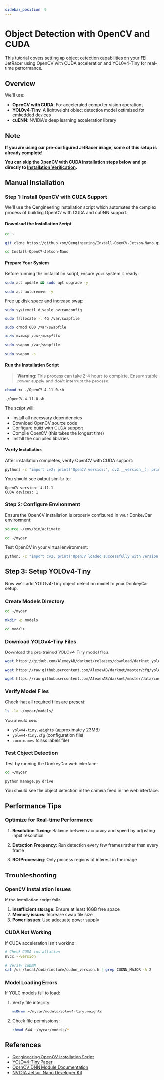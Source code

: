 ```yaml
---
sidebar_position: 9
---
```


# Object Detection with OpenCV and CUDA

This tutorial covers setting up object detection capabilities on your FEI JetRacer using OpenCV with CUDA acceleration and YOLOv4-Tiny for real-time performance.

## Overview

We'll use:

- **OpenCV with CUDA**: For accelerated computer vision operations
- **YOLOv4-Tiny**: A lightweight object detection model optimized for embedded devices
- **cuDNN**: NVIDIA's deep learning acceleration library

## Note

**If you are using our pre-configured JetRacer image, some of this setup is already complete!**

**You can skip the OpenCV with CUDA installation steps below and go directly to [Installation Verification](#verify-installation).**

## Manual Installation

### Step 1: Install OpenCV with CUDA Support

We'll use the Qengineering installation script which automates the complex process of building OpenCV with CUDA and cuDNN support.

#### Download the Installation Script

```bash
cd ~
```

```bash
git clone https://github.com/Qengineering/Install-OpenCV-Jetson-Nano.git
```

```bash
cd Install-OpenCV-Jetson-Nano
```

#### Prepare Your System

Before running the installation script, ensure your system is ready:

```bash
sudo apt update && sudo apt upgrade -y
```

```bash
sudo apt autoremove -y
```

Free up disk space and increase swap:

```bash
sudo systemctl disable nvzramconfig
```

```bash
sudo fallocate -l 4G /var/swapfile
```

```bash
sudo chmod 600 /var/swapfile
```

```bash
sudo mkswap /var/swapfile
```

```bash
sudo swapon /var/swapfile
```

```bash
sudo swapon -s
```

#### Run the Installation Script

> **Warning**: This process can take 2-4 hours to complete. Ensure stable power supply and don't interrupt the process.

```bash
chmod +x ./OpenCV-4-11-0.sh
```

```bash
./OpenCV-4-11-0.sh
```

The script will:

- Install all necessary dependencies
- Download OpenCV source code
- Configure build with CUDA support
- Compile OpenCV (this takes the longest time)
- Install the compiled libraries

#### Verify Installation

After installation completes, verify OpenCV with CUDA support:

```bash
python3 -c "import cv2; print('OpenCV version:', cv2.__version__); print('CUDA devices:', cv2.cuda.getCudaEnabledDeviceCount())"
```

You should see output similar to:

```
OpenCV version: 4.11.1
CUDA devices: 1
```

### Step 2: Configure Environment

Ensure the OpenCV installation is properly configured in your DonkeyCar environment:

```bash
source ~/env/bin/activate
```

```bash
cd ~/mycar
```

Test OpenCV in your virtual environment:

```bash
python3 -c "import cv2; print('OpenCV loaded successfully with version:', cv2.__version__)"
```

## Step 3: Setup YOLOv4-Tiny

Now we'll add YOLOv4-Tiny object detection model to your DonkeyCar setup.

### Create Models Directory

```bash
cd ~/mycar
```

```bash
mkdir -p models
```

```bash
cd models
```

### Download YOLOv4-Tiny Files

Download the pre-trained YOLOv4-Tiny model files:

```bash
wget https://github.com/AlexeyAB/darknet/releases/download/darknet_yolo_v3_optimal/yolov4-tiny.weights
```

```bash
wget https://raw.githubusercontent.com/AlexeyAB/darknet/master/cfg/yolov4-tiny.cfg
```

```bash
wget https://raw.githubusercontent.com/AlexeyAB/darknet/master/data/coco.names
```

### Verify Model Files

Check that all required files are present:

```bash
ls -la ~/mycar/models/
```

You should see:

- `yolov4-tiny.weights` (approximately 23MB)
- `yolov4-tiny.cfg` (configuration file)
- `coco.names` (class labels file)

### Test Object Detection

Test by running the DonkeyCar web interface:

```bash
cd ~/mycar
```

```bash
python manage.py drive
```

You should see the object detection in the camera feed in the web interface.

## Performance Tips

### Optimize for Real-time Performance

1. **Resolution Tuning**: Balance between accuracy and speed by adjusting input resolution

2. **Detection Frequency**: Run detection every few frames rather than every frame

3. **ROI Processing**: Only process regions of interest in the image

## Troubleshooting

### OpenCV Installation Issues

If the installation script fails:

1. **Insufficient storage**: Ensure at least 16GB free space
2. **Memory issues**: Increase swap file size
3. **Power issues**: Use adequate power supply

### CUDA Not Working

If CUDA acceleration isn't working:

```bash
# Check CUDA installation
nvcc --version
```

```bash
# Verify cuDNN
cat /usr/local/cuda/include/cudnn_version.h | grep CUDNN_MAJOR -A 2
```

### Model Loading Errors

If YOLO models fail to load:

1. Verify file integrity:

   ```bash
   md5sum ~/mycar/models/yolov4-tiny.weights
   ```

2. Check file permissions:
   ```bash
   chmod 644 ~/mycar/models/*
   ```

## References

- [Qengineering OpenCV Installation Script](https://github.com/Qengineering/Install-OpenCV-Jetson-Nano)
- [YOLOv4-Tiny Paper](https://arxiv.org/abs/2004.10934)
- [OpenCV DNN Module Documentation](https://docs.opencv.org/master/d2/d58/tutorial_table_of_content_dnn.html)
- [NVIDIA Jetson Nano Developer Kit](https://developer.nvidia.com/embedded/jetson-nano-developer-kit)

